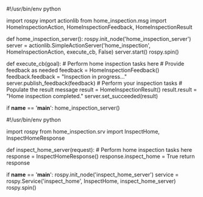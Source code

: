 #!/usr/bin/env python

import rospy
import actionlib
from home_inspection.msg import HomeInspectionAction, HomeInspectionFeedback, HomeInspectionResult

def home_inspection_server():
    rospy.init_node('home_inspection_server')
    server = actionlib.SimpleActionServer('home_inspection', HomeInspectionAction, execute_cb, False)
    server.start()
    rospy.spin()

def execute_cb(goal):
    # Perform home inspection tasks here
    # Provide feedback as needed
    feedback = HomeInspectionFeedback()
    feedback.feedback = "Inspection in progress..."
    server.publish_feedback(feedback)
    # Perform your inspection tasks
    # Populate the result message
    result = HomeInspectionResult()
    result.result = "Home inspection completed."
    server.set_succeeded(result)

if __name__ == '__main__':
    home_inspection_server()



#!/usr/bin/env python

import rospy
from home_inspection.srv import InspectHome, InspectHomeResponse

def inspect_home_server(request):
    # Perform home inspection tasks here
    response = InspectHomeResponse()
    response.inspect_home = True
    return response

if __name__ == '__main__':
    rospy.init_node('inspect_home_server')
    service = rospy.Service('inspect_home', InspectHome, inspect_home_server)
    rospy.spin()
